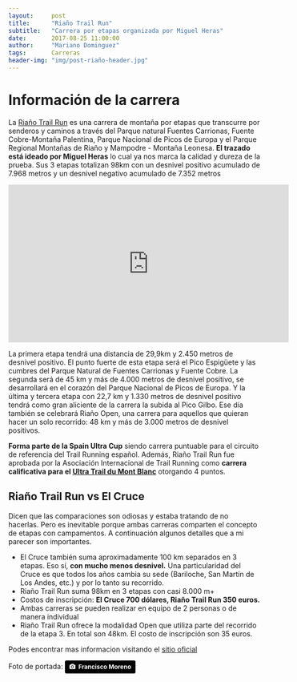 ```yaml
---
layout:     post
title:      "Riaño Trail Run"
subtitle:   "Carrera por etapas organizada por Miguel Heras"
date:       2017-08-25 11:00:00
author:     "Mariano Dominguez"
tags:       Carreras
header-img: "img/post-riaño-header.jpg"
---
```



<h1 id="informacion-de-la-carrera-">Información de la carrera</h1>

<p>La <a href="http://www.rianotrail.run/">Riaño Trail Run</a> es una carrera de montaña por etapas que transcurre por senderos y caminos a través del Parque natural Fuentes Carrionas, Fuente Cobre-Montaña Palentina, Parque Nacional de Picos de Europa y el Parque Regional Montañas de Riaño y Mampodre - Montaña Leonesa. <b>El trazado está ideado por Miguel Heras</b> lo cual ya nos marca la calidad y dureza de la prueba. Sus 3 etapas totalizan 98km con un desnivel positivo acumulado de 7.968 metros y un desnivel negativo acumulado de 7.352 metros<p>

<iframe width="560" height="315" src="https://www.youtube.com/embed/51t7cb2ofDs" frameborder="0" allowfullscreen></iframe>

<p>La primera etapa tendrá una distancia de 29,9km y 2.450 metros de desnivel positivo. El punto fuerte de esta etapa será el Pico Espigüete y las cumbres del Parque Natural de Fuentes Carrionas y Fuente Cobre. La segunda será de 45 km y más de 4.000 metros de desnivel positivo, se desarrollará en el corazón del Parque Nacional de Picos de Europa. Y la última y tercera etapa con 22,7 km y 1.330 metros de desnivel positivo tendrá como gran aliciente de la carrera la subida al Pico Gilbo. Ese día también se celebrará Riaño Open, una carrera para aquellos que quieran hacer un solo recorrido: 48 km y más de 3.000 metros de desnivel positivos.<p>

<p><b>Forma parte de la Spain Ultra Cup</b> siendo carrera puntuable para el circuito de referencia del Trail Running español. Además, Riaño Trail Run fue aprobada por la Asociación Internacional de Trail Running como <b>carrera calificativa para el <a href="http://utmbmontblanc.com/es/">Ultra Trail du Mont Blanc</a></b> otorgando 4 puntos.<p>

<h2 id="riaño-trail-run-vs-el-cruce-">Riaño Trail Run vs El Cruce</h2>

<p>Dicen que las comparaciones son odiosas y estaba tratando de no hacerlas. Pero es inevitable porque ambas carreras comparten el concepto de etapas con campamentos. A continuación algunos detalles que a mi parecer son importantes.<p>

<ul>
<li>El Cruce también suma aproximadamente 100 km separados en 3 etapas. Eso sí, <b>con mucho menos desnivel.</b> Una particularidad del Cruce es que todos los años cambia su sede (Bariloche, San Martín de Los Andes, etc.) y por lo tanto su recorrido.</li>
<li>Riaño Trail Run suma 98km en 3 etapas con casi 8.000 m+</li>
<li>Costos de inscripción: <b>El Cruce 700 dólares, Riaño Trail Run 350 euros.</b></li>
<li>Ambas carreras se pueden realizar en equipo de 2 personas o de manera individual</li>
<li>Riaño Trail Run ofrece la modalidad Open que utiliza parte del recorrido de la etapa 3. En total son 48km. El costo de inscripción son 35 euros.</li>
</ul>

<p>Podes encontrar mas informacion visitando el <a href="http://www.rianotrail.run/">sitio oficial</a><p>
<p>Foto de portada: <a style="background-color:black;color:white;text-decoration:none;padding:4px 6px;font-family:-apple-system, BlinkMacSystemFont, &quot;San Francisco&quot;, &quot;Helvetica Neue&quot;, Helvetica, Ubuntu, Roboto, Noto, &quot;Segoe UI&quot;, Arial, sans-serif;font-size:12px;font-weight:bold;line-height:1.2;display:inline-block;border-radius:3px;" href="https://unsplash.com/@franciscomoreno?utm_medium=referral&amp;utm_campaign=photographer-credit&amp;utm_content=creditBadge" target="_blank" rel="noopener noreferrer" title="Download free do whatever you want high-resolution photos from Francisco  Moreno"><span style="display:inline-block;padding:2px 3px;"><svg xmlns="http://www.w3.org/2000/svg" style="height:12px;width:auto;position:relative;vertical-align:middle;top:-1px;fill:white;" viewBox="0 0 32 32"><title></title><path d="M20.8 18.1c0 2.7-2.2 4.8-4.8 4.8s-4.8-2.1-4.8-4.8c0-2.7 2.2-4.8 4.8-4.8 2.7.1 4.8 2.2 4.8 4.8zm11.2-7.4v14.9c0 2.3-1.9 4.3-4.3 4.3h-23.4c-2.4 0-4.3-1.9-4.3-4.3v-15c0-2.3 1.9-4.3 4.3-4.3h3.7l.8-2.3c.4-1.1 1.7-2 2.9-2h8.6c1.2 0 2.5.9 2.9 2l.8 2.4h3.7c2.4 0 4.3 1.9 4.3 4.3zm-8.6 7.5c0-4.1-3.3-7.5-7.5-7.5-4.1 0-7.5 3.4-7.5 7.5s3.3 7.5 7.5 7.5c4.2-.1 7.5-3.4 7.5-7.5z"></path></svg></span><span style="display:inline-block;padding:2px 3px;">Francisco  Moreno</span></a><p>
